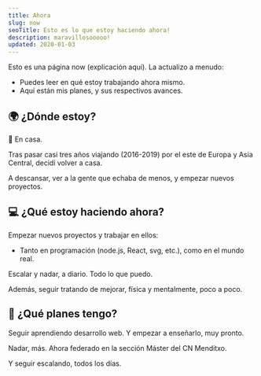 ```yaml
---
title: Ahora
slug: now
seoTitle: Esto es lo que estoy haciendo ahora!
description: maravillosooooo!
updated: 2020-01-03
---
```


Esto es una página now (explicación aquí). La actualizo a menudo:

- Puedes leer en qué estoy trabajando ahora mismo.
- Aquí están mis planes, y sus respectivos avances.

## 🌍 ¿Dónde estoy?

🏡 En casa.

Tras pasar casi tres años viajando (2016-2019) por el este de Europa y Asia Central, decidí volver a casa.

A descansar, ver a la gente que echaba de menos, y empezar nuevos proyectos.

## 💻 ¿Qué estoy haciendo ahora?

Empezar nuevos proyectos y trabajar en ellos:

- Tanto en programación (node.js, React, svg, etc.), como en el mundo real.

Escalar y nadar, a diario. Todo lo que puedo.

Además, seguir tratando de mejorar, física y mentalmente, poco a poco.

## 📆 ¿Qué planes tengo?

Seguir aprendiendo desarrollo web. Y empezar a enseñarlo, muy pronto.

Nadar, más. Ahora federado en la sección Máster del CN Menditxo.

Y seguir escalando, todos los días.
